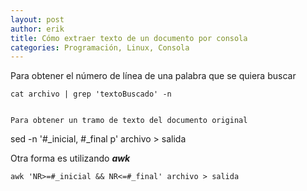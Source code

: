```yaml
---
layout: post
author: erik
title: Cómo extraer texto de un documento por consola
categories: Programación, Linux, Consola
---
```



Para obtener el número de línea de una palabra que se quiera buscar
```
cat archivo | grep 'textoBuscado' -n


Para obtener un tramo de texto del documento original
```
sed -n '#_inicial, #_final p' archivo > salida


Otra forma es utilizando ***awk***
```
awk 'NR>=#_inicial && NR<=#_final' archivo > salida




